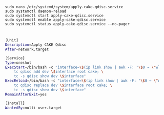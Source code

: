     sudo nano /etc/systemd/system/apply-cake-qdisc.service
    sudo systemctl daemon-reload
    sudo systemctl start apply-cake-qdisc.service
    sudo systemctl enable apply-cake-qdisc.service
    sudo systemctl status apply-cake-qdisc.service --no-pager

#

```bash
[Unit]
Description=Apply CAKE Qdisc
After=network.target

[Service]
Type=oneshot
ExecStart=/bin/bash -c "interface=\$(ip link show | awk -F: '\$0 ~ \"wlp|wlo|wlx\" && \$0 !~ \"NO-CARRIER\" {gsub(/^[ \\t]+|[ \\t]+$/, \"\", \$2); print \$2; exit}'); \
    tc qdisc add dev \$interface root cake; \
    tc -s qdisc show dev \$interface"
ExecReload=/bin/bash -c "interface=\$(ip link show | awk -F: '\$0 ~ \"wlp|wlo|wlx\" && \$0 !~ \"NO-CARRIER\" {gsub(/^[ \\t]+|[ \\t]+$/, \"\", \$2); print \$2; exit}'); \
    tc qdisc replace dev \$interface root cake; \
    tc -s qdisc show dev \$interface"
RemainAfterExit=yes

[Install]
WantedBy=multi-user.target
```